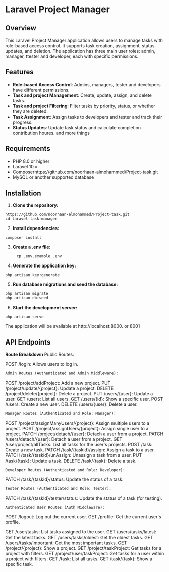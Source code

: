 
# Laravel Project Manager

## Overview

This Laravel Project Manager application allows users to manage tasks with role-based access control. It supports task creation, assignment, status updates, and deletion. The application has three main user roles: admin, manager, ttester and developer, each with specific permissions.

## Features

- **Role-based Access Control**: Admins, managers, tester and developers have different permissions.
- **Task and project Management**: Create, update, assign, and delete tasks.
- **Task and project Filtering**: Filter tasks by priority, status, or whether they are deleted.
- **Task Assignment**: Assign tasks to developers and tester and track their progress.
- **Status Updates**: Update task status and calculate completion contribution houres.
and more things

## Requirements

- PHP 8.0 or higher
- Laravel 10.x
- Composerhttps://github.com/noorhaan-almohammed/Project-task.git
- MySQL or another supported database

## Installation

1. **Clone the repository:**

```
https://github.com/noorhaan-almohammed/Project-task.git
cd laravel-task-manager
```

2. **Install dependencies:**
 ```
 composer install
 ```

3. **Create a .env file:**
```
     cp .env.example .env
```

4. **Generate the application key:**
```
php artisan key:generate
```

5. **Run database migrations and seed the database:**
```
php artisan migrate
php artisan db:seed
```

6. **Start the development server:**
```
php artisan serve
```

The application will be available at http://localhost:8000. or 8001

<h2>API Endpoints</h2>

 **Route Breakdown**
Public Routes:

POST /login: Allows users to log in.

    Admin Routes (Authenticated and Admin Middleware):
POST /project/addProject: Add a new project.
PUT /project/update/{project}: Update a project.
DELETE /project/delete/{project}: Delete a project.
PUT /users/{user}: Update a user.
GET /users: List all users.
GET /users/{id}: Show a specific user.
POST /users: Create a new user.
DELETE /users/{user}: Delete a user.

    Manager Routes (Authenticated and Role: Manager):
POST /project/assignManyUsers/{project}: Assign multiple users to a project.
POST /project/assignUsers/{project}: Assign single user to a project.
PATCH /project/detach/{user}: Detach a user from a project.
PATCH /users/detach/{user}: Detach a user from a project.
GET /user/project/allTasks: List all tasks for the user's projects.
POST /task: Create a new task.
PATCH /task/{taskid}/assign: Assign a task to a user.
PATCH /task/{taskid}/unAssign: Unassign a task from a user.
PUT /task/{task}: Update a task.
DELETE /task/{task}: Delete a task.

    Developer Routes (Authenticated and Role: Developer):
PATCH /task/{taskId}/status: Update the status of a task.

    Tester Routes (Authenticated and Role: Tester):
PATCH /task/{taskId}/tester/status: Update the status of a task (for testing).

    Authenticated User Routes (Auth Middleware):
POST /logout: Log out the current user.
GET /profile: Get the current user's profile.

GET /user/tasks: List tasks assigned to the user.
GET /users/tasks/latest: Get the latest tasks.
GET /users/tasks/oldest: Get the oldest tasks.
GET /users/tasks/important: Get the most important tasks.
GET /project/{project}: Show a project.
GET /project/taskProject: Get tasks for a project with filters.
GET /project/user/taskProject: Get tasks for a user within a project with filters.
GET /task: List all tasks.
GET /task/{task}: Show a specific task.
